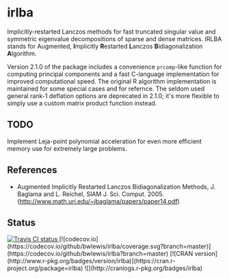 # irlba

Implicitly-restarted Lanczos methods for fast truncated singular value and
symmetric eigenvalue decompositions of sparse and dense matrices.  IRLBA stands
for Augmented, <b>I</b>mplicitly <b>R</b>estarted <b>L</b>anczos
<b>B</b>idiagonalization <b>A</b>lgorithm.

Version 2.1.0 of the package includes a convenience `prcomp`-like function for
computing principal components and a fast C-language implementation for
improved computational speed. The original R algorithm implementation is
maintained for some special cases and for refernce. The seldom used general
rank-1 deflation options are deprecated in 2.1.0; it's more flexible to simply
use a custom matrix product function instead.

## TODO

Implement Leja-point polynomial acceleration for even more efficient memory use
for extremely large problems.

## References

* Augmented Implicitly Restarted Lanczos Bidiagonalization Methods, J. Baglama and L. Reichel, SIAM J. Sci. Comput. 2005. (http://www.math.uri.edu/~jbaglama/papers/paper14.pdf)


## Status
<a href="https://travis-ci.org/bwlewis/irlba">
<img src="https://travis-ci.org/bwlewis/irlba.svg?branch=master" alt="Travis CI status"></img>
</a>
[![codecov.io](https://codecov.io/github/bwlewis/irlba/coverage.svg?branch=master)](https://codecov.io/github/bwlewis/irlba?branch=master)
[![CRAN version](http://www.r-pkg.org/badges/version/irlba)](https://cran.r-project.org/package=irlba)
![](http://cranlogs.r-pkg.org/badges/irlba)
